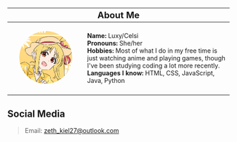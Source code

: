 <table>
  <thead>
    <tr>
      <th colspan="2" align="center">
        <span style="font-size: 20px;">About Me</span>
      </th>
    </tr>
  </thead>
  <tbody>
    <tr>
      <td width="160" height="160" align="center">
        <img src="nijika.png" width="120" alt="Profile Picture" style="border-radius: 50%;">
      </td>
      <td>
        <strong>Name:</strong> Luxy/Celsi<br>
        <strong>Pronouns:</strong> She/her<br>
        <strong>Hobbies:</strong> Most of what I do in my free time is just watching anime and playing games, though I've been studying coding a lot more recently.<br>
        <strong>Languages I know:</strong> HTML, CSS, JavaScript, Java, Python
      </td>
    </tr>
  </tbody>
</table>

## Social Media
> Email: zeth_kiel27@outlook.com
